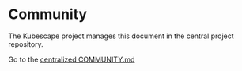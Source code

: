 # Community

The Kubescape project manages this document in the central project repository.

Go to the [centralized COMMUNITY.md](https://github.com/kubescape/project-governance/blob/main/COMMUNITY.md)
